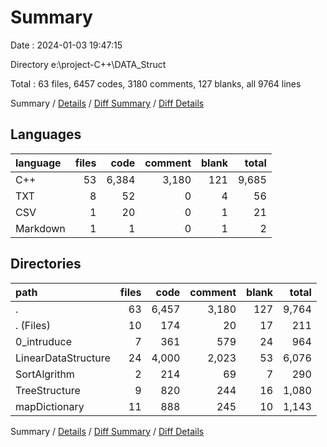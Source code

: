 # Summary

Date : 2024-01-03 19:47:15

Directory e:\\project-C++\\DATA_Struct

Total : 63 files,  6457 codes, 3180 comments, 127 blanks, all 9764 lines

Summary / [Details](details.md) / [Diff Summary](diff.md) / [Diff Details](diff-details.md)

## Languages
| language | files | code | comment | blank | total |
| :--- | ---: | ---: | ---: | ---: | ---: |
| C++ | 53 | 6,384 | 3,180 | 121 | 9,685 |
| TXT | 8 | 52 | 0 | 4 | 56 |
| CSV | 1 | 20 | 0 | 1 | 21 |
| Markdown | 1 | 1 | 0 | 1 | 2 |

## Directories
| path | files | code | comment | blank | total |
| :--- | ---: | ---: | ---: | ---: | ---: |
| . | 63 | 6,457 | 3,180 | 127 | 9,764 |
| . (Files) | 10 | 174 | 20 | 17 | 211 |
| 0_intruduce | 7 | 361 | 579 | 24 | 964 |
| LinearDataStructure | 24 | 4,000 | 2,023 | 53 | 6,076 |
| SortAlgrithm | 2 | 214 | 69 | 7 | 290 |
| TreeStructure | 9 | 820 | 244 | 16 | 1,080 |
| mapDictionary | 11 | 888 | 245 | 10 | 1,143 |

Summary / [Details](details.md) / [Diff Summary](diff.md) / [Diff Details](diff-details.md)